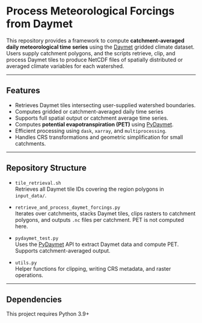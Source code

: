 # Process Meteorological Forcings from Daymet

This repository provides a framework to compute **catchment-averaged daily meteorological time series** using the [Daymet](https://daymet.ornl.gov/) gridded climate dataset. Users supply catchment polygons, and the scripts retrieve, clip, and process Daymet tiles to produce NetCDF files of spatially distributed or averaged climate variables for each watershed.

---

## Features

- Retrieves Daymet tiles intersecting user-supplied watershed boundaries.
- Computes gridded or catchment-averaged daily time series 
- Supports full spatial output or catchment average time series.
- Computes **potential evapotranspiration (PET)** using [PyDaymet](https://github.com/hyriver/pydaymet).
- Efficient processing using `dask`, `xarray`, and `multiprocessing`.
- Handles CRS transformations and geometric simplification for small catchments.

---

## Repository Structure

- `tile_retrieval.sh`  
  Retrieves all Daymet tile IDs covering the region polygons in `input_data/`.

- `retrieve_and_process_daymet_forcings.py`  
  Iterates over catchments, stacks Daymet tiles, clips rasters to catchment polygons, and outputs `.nc` files per catchment. PET is not computed here.

- `pydaymet_test.py`  
  Uses the [PyDaymet](https://github.com/chaimleib/pydaymet) API to extract Daymet data and compute PET. Supports catchment-averaged output.

- `utils.py`  
  Helper functions for clipping, writing CRS metadata, and raster operations.

---

## Dependencies

This project requires Python 3.9+

